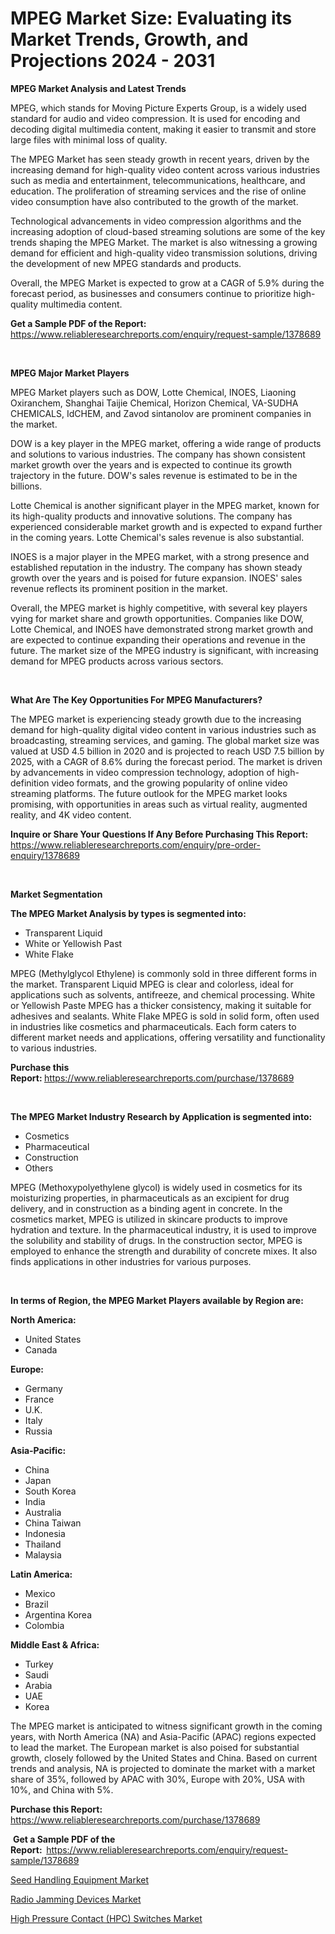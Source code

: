 <p><h1>MPEG Market Size: Evaluating its Market Trends, Growth, and Projections 2024 - 2031</h1></p><p><strong>MPEG Market Analysis and Latest Trends</strong></p>
<p><p>MPEG, which stands for Moving Picture Experts Group, is a widely used standard for audio and video compression. It is used for encoding and decoding digital multimedia content, making it easier to transmit and store large files with minimal loss of quality.</p><p>The MPEG Market has seen steady growth in recent years, driven by the increasing demand for high-quality video content across various industries such as media and entertainment, telecommunications, healthcare, and education. The proliferation of streaming services and the rise of online video consumption have also contributed to the growth of the market.</p><p>Technological advancements in video compression algorithms and the increasing adoption of cloud-based streaming solutions are some of the key trends shaping the MPEG Market. The market is also witnessing a growing demand for efficient and high-quality video transmission solutions, driving the development of new MPEG standards and products.</p><p>Overall, the MPEG Market is expected to grow at a CAGR of 5.9% during the forecast period, as businesses and consumers continue to prioritize high-quality multimedia content.</p></p>
<p><strong>Get a Sample PDF of the Report:&nbsp;</strong> <a href="https://www.reliableresearchreports.com/enquiry/request-sample/1378689">https://www.reliableresearchreports.com/enquiry/request-sample/1378689</a></p>
<p>&nbsp;</p>
<p><strong>MPEG Major Market Players</strong></p>
<p><p>MPEG Market players such as DOW, Lotte Chemical, INOES, Liaoning Oxiranchem, Shanghai Taijie Chemical, Horizon Chemical, VA-SUDHA CHEMICALS, IdCHEM, and Zavod sintanolov are prominent companies in the market.</p><p>DOW is a key player in the MPEG market, offering a wide range of products and solutions to various industries. The company has shown consistent market growth over the years and is expected to continue its growth trajectory in the future. DOW's sales revenue is estimated to be in the billions.</p><p>Lotte Chemical is another significant player in the MPEG market, known for its high-quality products and innovative solutions. The company has experienced considerable market growth and is expected to expand further in the coming years. Lotte Chemical's sales revenue is also substantial.</p><p>INOES is a major player in the MPEG market, with a strong presence and established reputation in the industry. The company has shown steady growth over the years and is poised for future expansion. INOES' sales revenue reflects its prominent position in the market.</p><p>Overall, the MPEG market is highly competitive, with several key players vying for market share and growth opportunities. Companies like DOW, Lotte Chemical, and INOES have demonstrated strong market growth and are expected to continue expanding their operations and revenue in the future. The market size of the MPEG industry is significant, with increasing demand for MPEG products across various sectors.</p></p>
<p>&nbsp;</p>
<p><strong>What Are The Key Opportunities For MPEG Manufacturers?</strong></p>
<p><p>The MPEG market is experiencing steady growth due to the increasing demand for high-quality digital video content in various industries such as broadcasting, streaming services, and gaming. The global market size was valued at USD 4.5 billion in 2020 and is projected to reach USD 7.5 billion by 2025, with a CAGR of 8.6% during the forecast period. The market is driven by advancements in video compression technology, adoption of high-definition video formats, and the growing popularity of online video streaming platforms. The future outlook for the MPEG market looks promising, with opportunities in areas such as virtual reality, augmented reality, and 4K video content.</p></p>
<p><strong>Inquire or Share Your Questions If Any Before Purchasing This Report:</strong> <a href="https://www.reliableresearchreports.com/enquiry/pre-order-enquiry/1378689">https://www.reliableresearchreports.com/enquiry/pre-order-enquiry/1378689</a></p>
<p>&nbsp;</p>
<p><strong>Market Segmentation</strong></p>
<p><strong>The MPEG Market Analysis by types is segmented into:</strong></p>
<p><ul><li>Transparent Liquid</li><li>White or Yellowish Past</li><li>White Flake</li></ul></p>
<p><p>MPEG (Methylglycol Ethylene) is commonly sold in three different forms in the market. Transparent Liquid MPEG is clear and colorless, ideal for applications such as solvents, antifreeze, and chemical processing. White or Yellowish Paste MPEG has a thicker consistency, making it suitable for adhesives and sealants. White Flake MPEG is sold in solid form, often used in industries like cosmetics and pharmaceuticals. Each form caters to different market needs and applications, offering versatility and functionality to various industries.</p></p>
<p><strong>Purchase this Report:&nbsp;</strong><a href="https://www.reliableresearchreports.com/purchase/1378689">https://www.reliableresearchreports.com/purchase/1378689</a></p>
<p>&nbsp;</p>
<p><strong>The MPEG Market Industry Research by Application is segmented into:</strong></p>
<p><ul><li>Cosmetics</li><li>Pharmaceutical</li><li>Construction</li><li>Others</li></ul></p>
<p><p>MPEG (Methoxypolyethylene glycol) is widely used in cosmetics for its moisturizing properties, in pharmaceuticals as an excipient for drug delivery, and in construction as a binding agent in concrete. In the cosmetics market, MPEG is utilized in skincare products to improve hydration and texture. In the pharmaceutical industry, it is used to improve the solubility and stability of drugs. In the construction sector, MPEG is employed to enhance the strength and durability of concrete mixes. It also finds applications in other industries for various purposes.</p></p>
<p>&nbsp;</p>
<p><strong>In terms of Region, the MPEG Market Players available by Region are:</strong></p>
<p>
    <p> <strong> North America: </strong>
        <ul>
            <li>United States</li>
            <li>Canada</li>
        </ul>
        </p> 
    <p> <strong> Europe: </strong>
        <ul>
            <li>Germany</li>
            <li>France</li>
            <li>U.K.</li>
            <li>Italy</li>
            <li>Russia</li>
        </ul>
        </p> 
    <p> <strong> Asia-Pacific: </strong>
        <ul>
            <li>China</li>
            <li>Japan</li>
            <li>South Korea</li>
            <li>India</li>
            <li>Australia</li>
            <li>China Taiwan</li>
            <li>Indonesia</li>
            <li>Thailand</li>
            <li>Malaysia</li>
        </ul>
        </p> 
    <p> <strong> Latin America: </strong>
        <ul>
            <li>Mexico</li>
            <li>Brazil</li>
            <li>Argentina Korea</li>
            <li>Colombia</li>
        </ul>
        </p> 
    <p> <strong> Middle East & Africa: </strong>
        <ul>
            <li>Turkey</li>
            <li>Saudi</li>
            <li>Arabia</li>
            <li>UAE</li>
            <li>Korea</li>
        </ul>
    </p>
    </p>
<p><p>The MPEG market is anticipated to witness significant growth in the coming years, with North America (NA) and Asia-Pacific (APAC) regions expected to lead the market. The European market is also poised for substantial growth, closely followed by the United States and China. Based on current trends and analysis, NA is projected to dominate the market with a market share of 35%, followed by APAC with 30%, Europe with 20%, USA with 10%, and China with 5%.</p></p>
<p><strong>Purchase this Report: </strong><a href="https://www.reliableresearchreports.com/purchase/1378689">https://www.reliableresearchreports.com/purchase/1378689</a></p>
<p>&nbsp;<strong>Get a Sample PDF of the Report:&nbsp;&nbsp;</strong><a href="https://www.reliableresearchreports.com/enquiry/request-sample/1378689">https://www.reliableresearchreports.com/enquiry/request-sample/1378689</a></p>
<p><strong></strong></p>
<p><p><a href="https://view.publitas.com/reportprime-1/seed-handling-equipment-market-insights-market-players-and-forecast-till-2030/">Seed Handling Equipment Market</a></p><p><a href="https://view.publitas.com/reportprime-1/decoding-the-radio-jamming-devices-market-a-deep-dive-into-the-latest-market-trends-market-segmentation-and-competitive-analysis/">Radio Jamming Devices Market</a></p><p><a href="https://view.publitas.com/reportprime-1/insights-into-high-pressure-contact-hpc-switches-market-size-analysing-market-share-trends-and-growth-from-2023-to-2030/">High Pressure Contact (HPC) Switches Market</a></p></p>